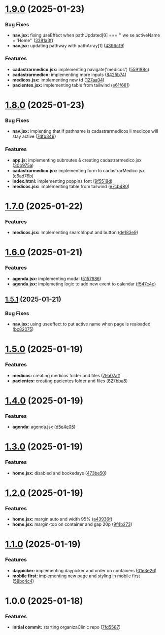 # [1.9.0](https://github.com/luvsscorpius/organizaClinic/compare/v1.8.0...v1.9.0) (2025-01-23)


### Bug Fixes

* **nav.jsx:** fixing useEffect when pathUpdated[0] === '' we se activeName = 'Home'' ([3381a3f](https://github.com/luvsscorpius/organizaClinic/commit/3381a3f4e078c60a93eb28f55c981fade3c5a650))
* **nav.jsx:** updating pathway with pathArray[1] ([4396c19](https://github.com/luvsscorpius/organizaClinic/commit/4396c19cdb9cda6eba97f7242ad506e0ef9870a5))


### Features

* **cadastrarmedico.jsx:** implementing navigate('medicos') ([559188c](https://github.com/luvsscorpius/organizaClinic/commit/559188ca8404f1cc9c29bdb56d0150f8577a65b9))
* **cadastrarmedico:** implementing more inputs ([8425b74](https://github.com/luvsscorpius/organizaClinic/commit/8425b7444c2b4cee6a22d4ed239373b13d5d09bb))
* **medicos.jsx:** implementing new td ([127aa04](https://github.com/luvsscorpius/organizaClinic/commit/127aa04c662cad5eed6b26e0731a7f2943934bf8))
* **pacientes.jsx:** implementing table from tailwind ([e61f681](https://github.com/luvsscorpius/organizaClinic/commit/e61f6816f344f865917749dfcc13e8027590e34a))

# [1.8.0](https://github.com/luvsscorpius/organizaClinic/compare/v1.7.0...v1.8.0) (2025-01-23)


### Bug Fixes

* **nav.jsx:** implenting that if pathname is cadastrarmedicos li medicos will stay active ([7dfb349](https://github.com/luvsscorpius/organizaClinic/commit/7dfb349d2a621699e7692b0c5c64073e5c2e7d1c))


### Features

* **app.js:** implementing subroutes & creating cadastrarmedico.jsx ([30b975a](https://github.com/luvsscorpius/organizaClinic/commit/30b975adf2af9ac93475200fdc1331299b2e8662))
* **cadastrarmedico.jsx:** implementing form to cadastrarMedico.jsx ([c6ad76b](https://github.com/luvsscorpius/organizaClinic/commit/c6ad76bcf7aa9c605ee9ec34f0e23bfc04ca40f0))
* **index.html:** implementing poppins font ([9f5518d](https://github.com/luvsscorpius/organizaClinic/commit/9f5518d78c88c8a38ad09de5dd82467076eea2b9))
* **medicos.jsx:** implementing table from tailwind ([e7cb480](https://github.com/luvsscorpius/organizaClinic/commit/e7cb4806c80b126b7d063bbd347840a1e08943a4))

# [1.7.0](https://github.com/luvsscorpius/organizaClinic/compare/v1.6.0...v1.7.0) (2025-01-22)


### Features

* **medicos.jsx:** implementing searchInput and button ([de183e9](https://github.com/luvsscorpius/organizaClinic/commit/de183e96e67a593ded9b005f238275567571cce9))

# [1.6.0](https://github.com/luvsscorpius/organizaClinic/compare/v1.5.1...v1.6.0) (2025-01-21)


### Features

* **agenda.jsx:** implementing modal ([5157986](https://github.com/luvsscorpius/organizaClinic/commit/5157986c01a9a861512d7aa56f6136f22205d8cc))
* **agenda.jsx:** implemeting logic to add new event to calendar ([f547c4c](https://github.com/luvsscorpius/organizaClinic/commit/f547c4c0cf3ee66329f1544714f94308cfc03cf2))

## [1.5.1](https://github.com/luvsscorpius/organizaClinic/compare/v1.5.0...v1.5.1) (2025-01-21)


### Bug Fixes

* **nav.jsx:** using useeffect to put active name when page is realoaded ([bc82075](https://github.com/luvsscorpius/organizaClinic/commit/bc82075005d069dfe69369c6e1c1712eb14b2161))

# [1.5.0](https://github.com/luvsscorpius/organizaClinic/compare/v1.4.0...v1.5.0) (2025-01-19)


### Features

* **medicos:** creating medicos folder and files ([79a07af](https://github.com/luvsscorpius/organizaClinic/commit/79a07af1aa2638608819391625920e80447c146c))
* **pacientes:** creating pacientes folder and files ([827bba8](https://github.com/luvsscorpius/organizaClinic/commit/827bba890f0af8ace505a096e6a7a7b15f675f12))

# [1.4.0](https://github.com/luvsscorpius/organizaClinic/compare/v1.3.0...v1.4.0) (2025-01-19)


### Features

* **agenda:** agenda.jsx ([d5e4e05](https://github.com/luvsscorpius/organizaClinic/commit/d5e4e0579f629dce15220f21e88c3b967263b4f5))

# [1.3.0](https://github.com/luvsscorpius/organizaClinic/compare/v1.2.0...v1.3.0) (2025-01-19)


### Features

* **home.jsx:** disabled and bookedays ([473be50](https://github.com/luvsscorpius/organizaClinic/commit/473be50e077e025cc15aeaa5b2f9dfde359e19e6))

# [1.2.0](https://github.com/luvsscorpius/organizaClinic/compare/v1.1.0...v1.2.0) (2025-01-19)


### Features

* **home.jsx:** margin auto and width 95% ([a43936f](https://github.com/luvsscorpius/organizaClinic/commit/a43936fb5ca61692746f705c8b0b705358469593))
* **home.jsx:** margin-top on container and gap 20p ([9f4b273](https://github.com/luvsscorpius/organizaClinic/commit/9f4b27392bf25900cd63dcdda053537cf651cb36))

# [1.1.0](https://github.com/luvsscorpius/organizaClinic/compare/v1.0.0...v1.1.0) (2025-01-19)


### Features

* **daypicker:** implementing daypicker and order on containers ([01e3e26](https://github.com/luvsscorpius/organizaClinic/commit/01e3e2619c4a34e5871f977b0361cb19eaaa10a7))
* **mobile first:** implementing new page and styling in mobile first ([58bc4c4](https://github.com/luvsscorpius/organizaClinic/commit/58bc4c40b496179df1511574a2604a7df05d4860))

# 1.0.0 (2025-01-18)


### Features

* **initial commit:** starting organizaClinic repo ([7fd5587](https://github.com/luvsscorpius/organizaClinic/commit/7fd55877806a62a49b267d05801fe92de2e7f785))

